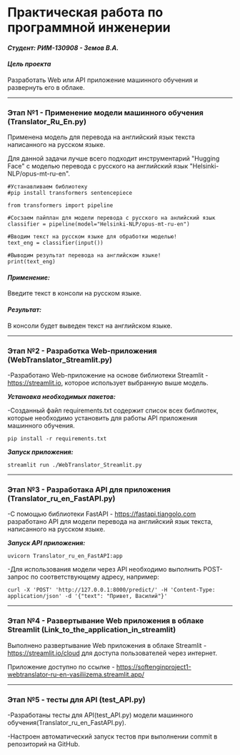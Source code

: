 # Практическая работа по программной инженерии

#### ***Студент: РИМ-130908 - Земов В.А.***

#### ***Цель проекта***

Разработать Web или API приложение машинного обучения и развернуть его в облаке. 
____
### Этап №1 - Применение модели машинного обучения (Translator_Ru_En.py)

Применена модель для перевода на английский язык текста написанного на русском языке.

Для данной задачи лучше всего подходит инструментарий "Hugging Face" с моделью перевода с русского на английский язык "Helsinki-NLP/opus-mt-ru-en".

~~~
#Устанавливаем библиотеку
#pip install transformers sentencepiece

from transformers import pipeline

#Сосзаем пайплан для модели перевода с русского на анлийский язык
classifier = pipeline(model="Helsinki-NLP/opus-mt-ru-en")

#Вводим текст на русском языке для обработки моделью!
text_eng = classifier(input())

#Выводим результат перевода на английском языке!
print(text_eng)
~~~

#### ***Применение:***

Введите текст в консоли на русском языке.

#### ***Результат:***

В консоли будет выведен текст на английском языке.
___
### Этап №2 - Разработка Web-приложения (WebTranslator_Streamlit.py)

-Разработано Web-приложение на основе библиотеки Streamlit -  https://streamlit.io, которое использует выбранную выше модель.

***Установка необходимых пакетов:***

-Созданный файл requirements.txt содержит список всех библиотек, которые необходимо установить для работы API приложения машинного обучения. 

~~~
pip install -r requirements.txt
~~~

***Запуск приложения:*** 
~~~
streamlit run ./WebTranslator_Streamlit.py
~~~
___
### Этап №3 - Разработака API для приложения (Translator_ru_en_FastAPI.py)

-С помощью библиотеки FastAPI - https://fastapi.tiangolo.com разработано API для модели перевода на английский язык текста, написанного на русском языке.

***Запуск API приложения:***
~~~
uvicorn Translator_ru_en_FastAPI:app
~~~

-Для использования модели через API необходимо выполнить POST-запрос по соответствующему адресу, например:
~~~
curl -X 'POST' 'http://127.0.0.1:8000/predict/' -H 'Content-Type: application/json' -d '{"text": "Привет, Василий"}'
~~~
___
### Этап №4 - Развертывание Web приложения в облаке Streamlit (Link_to_the_application_in_streamlit)

Выполнено развертывание Web приложения в облаке Streamlit - https://streamlit.io/cloud для доступа пользователей через интернет.

Приложение доступно по ссылке - https://softenginproject1-webtranslator-ru-en-vasiliizema.streamlit.app/
___
### Этап №5 - тесты для API (test_API.py)

-Разработаны тесты для API(test_API.py) модели машинного обучения(Translator_ru_en_FastAPI.py). 

-Настроен автоматический запуск тестов при выполнении commit в репозиторий на GitHub.

